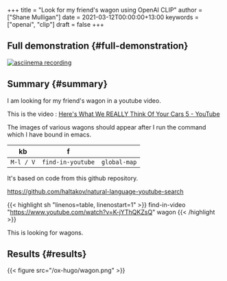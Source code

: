 +++
title = "Look for my friend's wagon using OpenAI CLIP"
author = ["Shane Mulligan"]
date = 2021-03-12T00:00:00+13:00
keywords = ["openai", "clip"]
draft = false
+++

## Full demonstration {#full-demonstration}

<a title="asciinema recording" href="https://asciinema.org/a/rbMQDnUccPQEEigQYXXeE48Xa" target="_blank"><img alt="asciinema recording" src="https://asciinema.org/a/rbMQDnUccPQEEigQYXXeE48Xa.svg" /></a>


## Summary {#summary}

I am looking for my friend's wagon in a
youtube video.

This is the video
: [Here's What We REALLY Think Of Your Cars 5 - YouTube](https://www.youtube.com/watch?v=K-jYThQKZsQ)

The images of various wagons should appear after I run the command which I have bound in emacs.

| kb        | f                 |              |
|-----------|-------------------|--------------|
| `M-l / V` | `find-in-youtube` | `global-map` |

It's based on code from this github repository.

<https://github.com/haltakov/natural-language-youtube-search>

{{< highlight sh "linenos=table, linenostart=1" >}}
find-in-video "https://www.youtube.com/watch?v=K-jYThQKZsQ" wagon
{{< /highlight >}}

This is looking for wagons.


## Results {#results}

{{< figure src="/ox-hugo/wagon.png" >}}